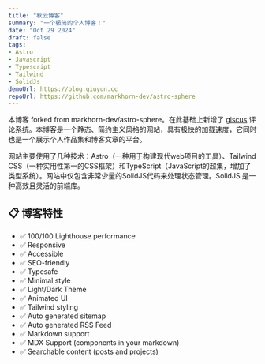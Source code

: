 ```yaml
---
title: "秋云博客"
summary: "一个极简的个人博客！"
date: "Oct 29 2024"
draft: false
tags:
- Astro
- Javascript
- Typescript
- Tailwind
- SolidJs
demoUrl: https://blog.qiuyun.cc
repoUrl: https://github.com/markhorn-dev/astro-sphere
---
```


本博客 forked from markhorn-dev/astro-sphere。在此基础上新增了 [giscus](https://giscus.app/zh-CN) 评论系统。本博客是一个静态、简约主义风格的网站，具有极快的加载速度，它同时也是一个展示个人作品集和博客文章的平台。

网站主要使用了几种技术：Astro（一种用于构建现代web项目的工具）、Tailwind CSS（一种实用性第一的CSS框架）和TypeScript（JavaScript的超集，增加了类型系统）。网站中仅包含非常少量的SolidJS代码来处理状态管理。SolidJS 是一种高效且灵活的前端库。 


## 📋 博客特性

- ✅ 100/100 Lighthouse performance
- ✅ Responsive
- ✅ Accessible
- ✅ SEO-friendly
- ✅ Typesafe
- ✅ Minimal style
- ✅ Light/Dark Theme
- ✅ Animated UI
- ✅ Tailwind styling
- ✅ Auto generated sitemap
- ✅ Auto generated RSS Feed
- ✅ Markdown support
- ✅ MDX Support (components in your markdown)
- ✅ Searchable content (posts and projects)

